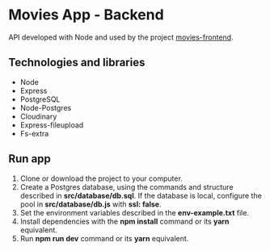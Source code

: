 # Movies App - Backend
API developed with Node and used by the project [movies-frontend](https://github.com/carloshrod/movies-frontend).

## Technologies and libraries
* Node
* Express
* PostgreSQL
* Node-Postgres
* Cloudinary
* Express-fileupload
* Fs-extra

## Run app
1. Clone or download the project to your computer.
2. Create a Postgres database, using the commands and structure described in **src/database/db.sql**. If the database is local, configure the pool in **src/database/db.js** with **ssl: false**.
3. Set the environment variables described in the **env-example.txt** file.
4. Install dependencies with the **npm install** command or its **yarn** equivalent.
5. Run **npm run dev** command or its **yarn** equivalent.
